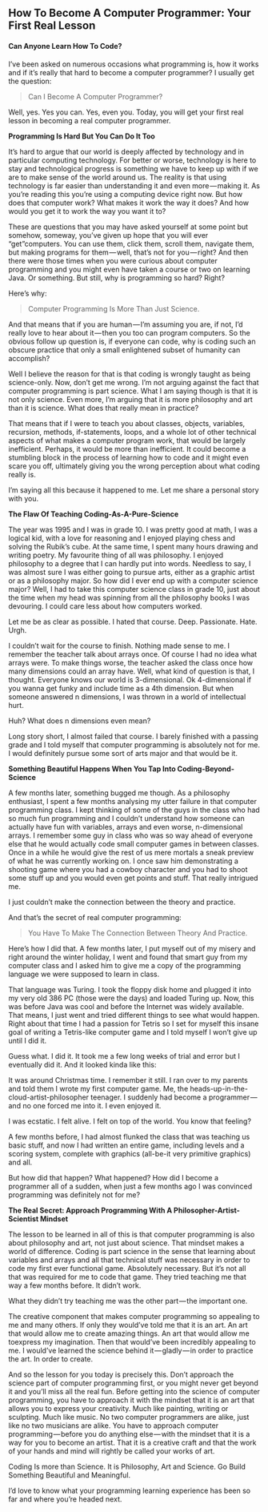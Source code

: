 ## How To Become A Computer Programmer: Your First Real Lesson

#### Can Anyone Learn How To Code?

I’ve been asked on numerous occasions what programming is, how it works and if it’s really that hard to become a computer programmer? I usually get the question:

> Can I Become A Computer Programmer?

Well, yes. Yes you can. Yes, even you. Today, you will get your first real lesson in becoming a real computer programmer.

**Programming Is Hard But You Can Do It Too**

It’s hard to argue that our world is deeply affected by technology and in particular computing technology. For better or worse, technology is here to stay and technological progress is something we have to keep up with if we are to make sense of the world around us. The reality is that using technology is far easier than understanding it and even more — making it. As you’re reading this you’re using a computing device right now. But how does that computer work? What makes it work the way it does? And how would you get it to work the way you want it to?

These are questions that you may have asked yourself at some point but somehow, someway, you’ve given up hope that you will ever “get”computers. You can use them, click them, scroll them, navigate them, but making programs for them — well, that’s not for you — right? And then there were those times when you were curious about computer programming and you might even have taken a course or two on learning Java. Or something. But still, why is programming so hard? Right?

Here’s why:

> Computer Programming Is More Than Just Science.

And that means that if you are human — I’m assuming you are, if not, I’d really love to hear about it — then you too can program computers. So the obvious follow up question is, if everyone can code, why is coding such an obscure practice that only a small enlightened subset of humanity can accomplish?

Well I believe the reason for that is that coding is wrongly taught as being science-only. Now, don’t get me wrong. I’m not arguing against the fact that computer programming is part science. What I am saying though is that it is not only science. Even more, I’m arguing that it is more philosophy and art than it is science. What does that really mean in practice?

That means that if I were to teach you about classes, objects, variables, recursion, methods, if-statements, loops, and a whole lot of other technical aspects of what makes a computer program work, that would be largely inefficient. Perhaps, it would be more than inefficient. It could become a stumbling block in the process of learning how to code and it might even scare you off, ultimately giving you the wrong perception about what coding really is.

I’m saying all this because it happened to me. Let me share a personal story with you.

**The Flaw Of Teaching Coding-As-A-Pure-Science**

The year was 1995 and I was in grade 10. I was pretty good at math, I was a logical kid, with a love for reasoning and I enjoyed playing chess and solving the Rubik’s cube. At the same time, I spent many hours drawing and writing poetry. My favourite thing of all was philosophy. I enjoyed philosophy to a degree that I can hardly put into words. Needless to say, I was almost sure I was either going to pursue arts, either as a graphic artist or as a philosophy major. So how did I ever end up with a computer science major? Well, I had to take this computer science class in grade 10, just about the time when my head was spinning from all the philosophy books I was devouring. I could care less about how computers worked.

Let me be as clear as possible. I hated that course. Deep. Passionate. Hate. Urgh.

I couldn’t wait for the course to finish. Nothing made sense to me. I remember the teacher talk about arrays once. Of course I had no idea what arrays were. To make things worse, the teacher asked the class once how many dimensions could an array have. Well, what kind of question is that, I thought. Everyone knows our world is 3-dimensional. Ok 4-dimensional if you wanna get funky and include time as a 4th dimension. But when someone answered n dimensions, I was thrown in a world of intellectual hurt.

Huh? What does n dimensions even mean?

Long story short, I almost failed that course. I barely finished with a passing grade and I told myself that computer programming is absolutely not for me. I would definitely pursue some sort of arts major and that would be it.

**Something Beautiful Happens When You Tap Into Coding-Beyond-Science**

A few months later, something bugged me though. As a philosophy enthusiast, I spent a few months analysing my utter failure in that computer programming class. I kept thinking of some of the guys in the class who had so much fun programming and I couldn’t understand how someone can actually have fun with variables, arrays and even worse, n-dimensional arrays. I remember some guy in class who was so way ahead of everyone else that he would actually code small computer games in between classes. Once in a while he would give the rest of us mere mortals a sneak preview of what he was currently working on. I once saw him demonstrating a shooting game where you had a cowboy character and you had to shoot some stuff up and you would even get points and stuff. That really intrigued me.

I just couldn’t make the connection between the theory and practice.

And that’s the secret of real computer programming:

> You Have To Make The Connection Between Theory And Practice.

Here’s how I did that. A few months later, I put myself out of my misery and right around the winter holiday, I went and found that smart guy from my computer class and I asked him to give me a copy of the programming language we were supposed to learn in class.

That language was Turing. I took the floppy disk home and plugged it into my very old 386 PC (those were the days) and loaded Turing up. Now, this was before Java was cool and before the Internet was widely available. That means, I just went and tried different things to see what would happen. Right about that time I had a passion for Tetris so I set for myself this insane goal of writing a Tetris-like computer game and I told myself I won’t give up until I did it.

Guess what. I did it. It took me a few long weeks of trial and error but I eventually did it. And it looked kinda like this:

It was around Christmas time. I remember it still. I ran over to my parents and told them I wrote my first computer game. Me, the heads-up-in-the-cloud-artist-philosopher teenager. I suddenly had become a programmer — and no one forced me into it. I even enjoyed it.

I was ecstatic. I felt alive. I felt on top of the world. You know that feeling?

A few months before, I had almost flunked the class that was teaching us basic stuff, and now I had written an entire game, including levels and a scoring system, complete with graphics (all-be-it very primitive graphics) and all.

But how did that happen? What happened? How did I become a programmer all of a sudden, when just a few months ago I was convinced programming was definitely not for me?

**The Real Secret: Approach Programming With A Philosopher-Artist-Scientist Mindset**

The lesson to be learned in all of this is that computer programming is also about philosophy and art, not just about science. That mindset makes a world of difference. Coding is part science in the sense that learning about variables and arrays and all that technical stuff was necessary in order to code my first ever functional game. Absolutely necessary. But it’s not all that was required for me to code that game. They tried teaching me that way a few months before. It didn’t work.

What they didn’t try teaching me was the other part — the important one.

The creative component that makes computer programming so appealing to me and many others. If only they would’ve told me that it is an art. An art that would allow me to create amazing things. An art that would allow me toexpress my imagination. Then that would’ve been incredibly appealing to me. I would’ve learned the science behind it — gladly — in order to practice the art. In order to create.

And so the lesson for you today is precisely this. Don’t approach the science part of computer programming first, or you might never get beyond it and you’ll miss all the real fun. Before getting into the science of computer programming, you have to approach it with the mindset that it is an art that allows you to express your creativity. Much like painting, writing or sculpting. Much like music. No two computer programmers are alike, just like no two musicians are alike. You have to approach computer programming — before you do anything else — with the mindset that it is a way for you to become an artist. That it is a creative craft and that the work of your hands and mind will rightly be called your works of art.

Coding Is more than Science. It is Philosophy, Art and Science. Go Build Something Beautiful and Meaningful.

I’d love to know what your programming learning experience has been so far and where you’re headed next.
